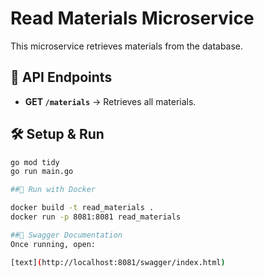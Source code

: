 # Read Materials Microservice

This microservice retrieves materials from the database.

## 🚀 API Endpoints

- **GET `/materials`** → Retrieves all materials.

## 🛠 Setup & Run

```sh
go mod tidy
go run main.go

##🐳 Run with Docker

docker build -t read_materials .
docker run -p 8081:8081 read_materials

##📄 Swagger Documentation
Once running, open:

[text](http://localhost:8081/swagger/index.html)